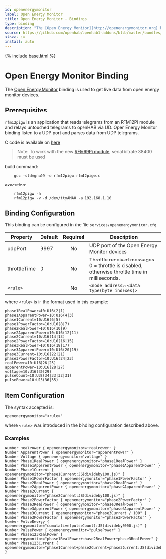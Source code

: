 ```yaml
---
id: openenergymonitor
label: Open Energy Monitor
title: Open Energy Monitor - Bindings
type: binding
description: "The [Open Energy Monitor](http://openenergymonitor.org) binding is used to get live data from open energy monitor devices."
source: https://github.com/openhab/openhab1-addons/blob/master/bundles/binding/org.openhab.binding.openenergymonitor/README.md
since: 1x
install: auto
---
```


<!-- Attention authors: Do not edit directly. Please add your changes to the appropriate source repository -->

{% include base.html %}

# Open Energy Monitor Binding

The [Open Energy Monitor](http://openenergymonitor.org) binding is used to get live data from open energy monitor devices.

## Prerequisites

`rfm12pigw` is an application that reads telegrams from an RFM12Pi module and relays untouched telegrams to openHAB via UD. Open Energy Monitor binding listen to a UDP port and parses data from UDP telegrams.

C code is available on [here](https://github.com/openhab/openhab1-addons/blob/master/bundles/binding/org.openhab.binding.openenergymonitor/RFM12PiGW/rfm12pigw.c)  

> Note: To work with the new [RFM69Pi module](http://wiki.openenergymonitor.org/index.php/RFM69Pi_V3), serial bitrate 38400 must be used

build command: 

```shell
    gcc -std=gnu99 -o rfm12pigw rfm12pigw.c
```

execution:

```shell
    rfm12pigw -h 
    rfm12pigw -v -d /dev/ttyAMA0 -a 192.168.1.10
```

## Binding Configuration

This binding can be configured in the file `services/openenergymonitor.cfg`.

| Property      | Default | Required | Description |
|---------------|---------|:--------:|-------------|
| udpPort       | 9997    |   No     | UDP port of the Open Energy Monitor devices |
| throttleTime  | 0       |   No     | Throttle received messages. 0 = throttle is disabled, otherwise throttle time in milliseconds. |
| `<rule>`      |         |   No     | `<node address>:<data type(byte indexes)>` |

where `<rule>` is in the format used in this example:

```
phase1RealPower=10:U16(2|1)
phase1ApparentPower=10:U16(4|3)
phase1Current=10:U16(6|5)
phase1PowerFactor=10:U16(8|7)
phase2RealPower=10:U16(10|9)
phase2ApparentPower=10:U16(12|11)
phase2Current=10:U16(14|13)
phase2PowerFactor=10:U16(16|15)
phase3RealPower=10:U16(18|17)
phase3ApparentPower=10:U16(20|19)
phase3Current=10:U16(22|21)
phase3PowerFactor=10:U16(24|23)
realPower=10:U16(26|25)
apparentPower=10:U16(28|27)
voltage=10:U16(30|29)
pulseCount=10:U32(34|33|32|31)
pulsePower=10:U16(36|35)
```

## Item Configuration

The syntax accepted is:

```
openenergymonitor="<rule>"
```

where `<rule>` was introduced in the binding configuration described above.

### Examples

```
Number RealPower { openenergymonitor="realPower" }
Number ApparentPower { openenergymonitor="apparentPower" }
Number Voltage { openenergymonitor="voltage" }
Number Phase1RealPower { openenergymonitor="phase1RealPower" }
Number Phase1ApparentPower { openenergymonitor="phase1ApparentPower" }
Number Phase1Current { openenergymonitor="phase1Current:JS(divideby100.js)" }
Number Phase1PowerFactor { openenergymonitor="phase1PowerFactor" }
Number Phase2RealPower { openenergymonitor="phase2RealPower" }
Number Phase2ApparentPower { openenergymonitor="phase2ApparentPower" }
Number Phase2Current { openenergymonitor="phase2Current:JS(divideby100.js)" }
Number Phase2PowerFactor { openenergymonitor="phase2PowerFactor" }
Number Phase3RealPower { openenergymonitor="phase3RealPower" }
Number Phase3ApparentPower { openenergymonitor="phase3ApparentPower" }
Number Phase3Current { openenergymonitor="phase3Current / 100" }
Number Phase3PowerFactor { openenergymonitor="phase3PowerFactor" }
Number PulseEnergy { openenergymonitor="cumulative(pulseCount):JS(divideby5000.js)" }
Number PulsePower { openenergymonitor="pulsePower" }
Number Phase123RealPower { openenergymonitor="phase1RealPower+phase2RealPower+phase3RealPower" }
Number Phase123Current { openenergymonitor="phase1Current+phase2Current+phase3Current:JS(divideby100.js)" }
```
